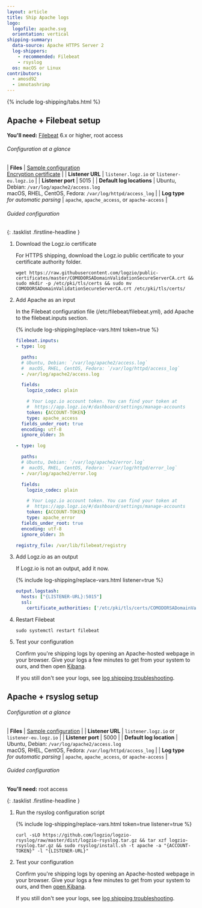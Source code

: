 ```yaml
---
layout: article
title: Ship Apache logs
logo:
  logofile: apache.svg
  orientation: vertical
shipping-summary:
  data-source: Apache HTTPS Server 2
  log-shippers:
    - recommended: Filebeat
    - rsyslog
  os: macOS or Linux
contributors:
  - amosd92
  - imnotashrimp
---
```


<div class="branching-container">

{% include log-shipping/tabs.html %}

<div id="filebeat-config">

## Apache + Filebeat setup

**You'll need:** [Filebeat](https://www.elastic.co/guide/en/beats/filebeat/current/filebeat-installation.html) 6.x or higher, root access

###### Configuration at a glance

| **Files** | [Sample configuration](https://raw.githubusercontent.com/logzio/logz-docs/master/shipping-config-samples/logz-filebeat-config.yml) <br /> [Encryption certificate](https://raw.githubusercontent.com/logzio/public-certificates/master/COMODORSADomainValidationSecureServerCA.crt) |
| **Listener URL** | `listener.logz.io` or `listener-eu.logz.io` |
| **Listener port** | 5015 |
| **Default log locations** |  Ubuntu, Debian: `/var/log/apache2/access.log` <br /> macOS, RHEL, CentOS, Fedora: `/var/log/httpd/access_log` |
| **Log type** <br /> _for automatic parsing_ | `apache`, `apache_access`, or `apache-access` |

###### Guided configuration

{: .tasklist .firstline-headline }
1. Download the Logz.io certificate

    For HTTPS shipping, download the Logz.io public certificate to your certificate authority folder.

    ```shell
    wget https://raw.githubusercontent.com/logzio/public-certificates/master/COMODORSADomainValidationSecureServerCA.crt && sudo mkdir -p /etc/pki/tls/certs && sudo mv COMODORSADomainValidationSecureServerCA.crt /etc/pki/tls/certs/
    ```

2. Add Apache as an input

    In the Filebeat configuration file (/etc/filebeat/filebeat.yml), add Apache to the filebeat.inputs section.

    {% include log-shipping/replace-vars.html token=true %}

    ```yaml
    filebeat.inputs:
    - type: log

      paths:
      # Ubuntu, Debian: `/var/log/apache2/access.log`
      #  macOS, RHEL, CentOS, Fedora: `/var/log/httpd/access_log`
      - /var/log/apache2/access.log

      fields:
        logzio_codec: plain

        # Your Logz.io account token. You can find your token at
        #  https://app.logz.io/#/dashboard/settings/manage-accounts
        token: {ACCOUNT-TOKEN}
        type: apache_access
      fields_under_root: true
      encoding: utf-8
      ignore_older: 3h

    - type: log

      paths:
      # Ubuntu, Debian: `/var/log/apache2/error.log`
      #  macOS, RHEL, CentOS, Fedora: `/var/log/httpd/error_log`
      - /var/log/apache2/error.log

      fields:
        logzio_codec: plain

        # Your Logz.io account token. You can find your token at
        #  https://app.logz.io/#/dashboard/settings/manage-accounts
        token: {ACCOUNT-TOKEN}
        type: apache_error
      fields_under_root: true
      encoding: utf-8
      ignore_older: 3h

    registry_file: /var/lib/filebeat/registry
    ```

3. Add Logz.io as an output

    If Logz.io is not an output, add it now.

    {% include log-shipping/replace-vars.html listener=true %}

    ```yaml
    output.logstash:
      hosts: ["{LISTENER-URL}:5015"]
      ssl:
        certificate_authorities: ['/etc/pki/tls/certs/COMODORSADomainValidationSecureServerCA.crt']
    ```

4. Restart Filebeat

    ```shell
    sudo systemctl restart filebeat
    ```

5. Test your configuration

    Confirm you're shipping logs by opening an Apache-hosted webpage in your browser.
    Give your logs a few minutes to get from your system to ours, and then open [Kibana](https://app.logz.io/#/dashboard/kibana).

    If you still don't see your logs, see [log shipping troubleshooting]({{site.baseurl}}/user-guide/log-shipping/log-shipping-troubleshooting.html).

</div>

<div id="rsyslog-config">

## Apache + rsyslog setup

###### Configuration at a glance

| **Files** | [Sample configuration](https://raw.githubusercontent.com/logzio/logz-docs/master/shipping-config-samples/logz-rsyslog-config.conf) |
| **Listener URL** | `listener.logz.io` or `listener-eu.logz.io` |
| **Listener port** | 5000 |
| **Default log location** | Ubuntu, Debian: `/var/log/apache2/access.log` <br /> macOS, RHEL, CentOS, Fedora: `/var/log/httpd/access_log` |
| **Log type** <br /> _for automatic parsing_ | `apache`, `apache_access`, or `apache-access` |

###### Guided configuration

**You'll need:** root access

{: .tasklist .firstline-headline }
1. Run the rsyslog configuration script

    {% include log-shipping/replace-vars.html token=true listener=true %}

    ```shell
    curl -sLO https://github.com/logzio/logzio-rsyslog/raw/master/dist/logzio-rsyslog.tar.gz && tar xzf logzio-rsyslog.tar.gz && sudo rsyslog/install.sh -t apache -a "{ACCOUNT-TOKEN}" -l "{LISTENER-URL}"
    ```

2. Test your configuration

    Confirm you're shipping logs by opening an Apache-hosted webpage in your browser.
    Give your logs a few minutes to get from your system to ours, and then [open Kibana](https://app.logz.io/#/dashboard/kibana).

    If you still don't see your logs, see [log shipping troubleshooting]({{site.baseurl}}/user-guide/log-shipping/log-shipping-troubleshooting.html).

</div>

</div>